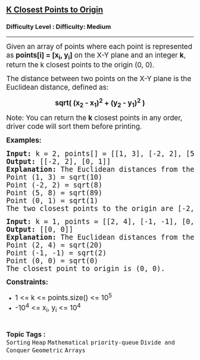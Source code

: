 <h2><a href="https://www.geeksforgeeks.org/problems/k-closest-points-to-origin--172242/1?page=2&category=Heap&sortBy=submissions">K Closest Points to Origin</a></h2><h3>Difficulty Level : Difficulty: Medium</h3><hr><div class="problems_problem_content__Xm_eO"><p><span style="font-size: 14pt;">Given an array of points where each point is represented as <strong>points[i] = [x<sub>i</sub>, y<sub>i</sub>]</strong> on the X-Y plane and an integer <strong>k</strong>, return the k closest points to the origin (0, 0).</span></p>
<p><span style="font-size: 14pt;">The distance between two points on the X-Y plane is the Euclidean distance, defined as:&nbsp;</span></p>
<p style="text-align: center;"><span style="font-size: 14pt;"><strong>sqrt( (x<sub>2</sub> - x<sub>1</sub>)<sup>2</sup> + (y<sub>2</sub> - y<sub>1</sub>)<sup>2</sup> )</strong></span></p>
<p><span style="font-size: 14pt;">Note: You can return the <strong>k</strong> closest points in any order, driver code will sort them before printing.</span></p>
<p><span style="font-size: 14pt;"><strong>Examples:</strong></span></p>
<pre><span style="font-size: 14pt;"><strong>Input:</strong> k = 2, points[] = [[1, 3], [-2, 2], [5, 8], [0, 1]]</span><br><span style="font-size: 14pt;"><strong>Output:</strong> [[-2, 2], [0, 1]]</span><br><span style="font-size: 14pt;"><strong>Explanation:</strong> The Euclidean distances from the origin are:</span><br><span style="font-size: 14pt;">Point (1, 3) = sqrt(10)</span><br><span style="font-size: 14pt;">Point (-2, 2) = sqrt(8)</span><br><span style="font-size: 14pt;">Point (5, 8) = sqrt(89)</span><br><span style="font-size: 14pt;">Point (0, 1) = sqrt(1)</span><br><span style="font-size: 14pt;">The two closest points to the origin are [-2, 2] and [0, 1].</span></pre>
<pre><span style="font-size: 14pt;"><strong>Input:</strong> k = 1, points = [[2, 4], [-1, -1], [0, 0]]</span><br><span style="font-size: 14pt;"><strong>Output:</strong> [[0, 0]]</span><br><span style="font-size: 14pt;"><strong>Explanation: </strong>The Euclidean distances from the origin are:</span><br><span style="font-size: 14pt;">Point (2, 4) = sqrt(20)</span><br><span style="font-size: 14pt;">Point (-1, -1) = sqrt(2)</span><br><span style="font-size: 14pt;">Point (0, 0) = sqrt(0)</span><br><span style="font-size: 14pt;">The closest point to origin is (0, 0).</span></pre>
<p><span style="font-size: 14pt;"><strong>Constraints:</strong></span></p>
<ul>
<li><span style="font-size: 14pt;">1 &lt;= k &lt;= points.size() &lt;= 10<sup>5</sup></span></li>
<li><span style="font-size: 14pt;">-10<sup>4</sup> &lt;= x<sub>i</sub>, y<sub>i</sub> &lt;= 10<sup>4</sup></span></li>
</ul></div><br><p><span style=font-size:18px><strong>Topic Tags : </strong><br><code>Sorting</code>&nbsp;<code>Heap</code>&nbsp;<code>Mathematical</code>&nbsp;<code>priority-queue</code>&nbsp;<code>Divide and Conquer</code>&nbsp;<code>Geometric</code>&nbsp;<code>Arrays</code>&nbsp;